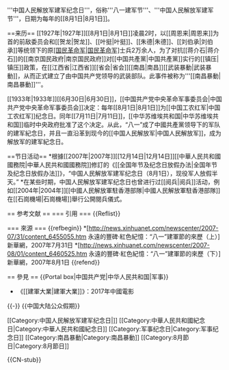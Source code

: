 '''中国人民解放军建军纪念日'''，俗称'''八一建军节'''、'''中国人民解放军建军节'''，日期为每年的[[8月1日|8月1日]]。

==来历==
[[1927年|1927年]][[8月1日|8月1日]]凌晨2时，以[[周恩来|周恩来]]为首的前敌委员会和[[贺龙|贺龙]]、[[叶挺|叶挺]]、[[朱德|朱德]]、[[刘伯承|刘伯承]]等统领下的原[[国民革命军|国民革命军]](原[[義勇軍|義勇軍]])士兵2万余人，为了对抗[[蒋介石|蒋介石]]的[[南京国民政府|南京国民政府]]对[[中国共產黨|中国共產黨]]实行的[[镇压|镇压]]政策，在[[江西省|江西省]][[省会|省会]][[南昌|南昌]][[武装暴動|武装暴動]]，从而正式建立了由中国共产党领导的武装部队。此事件被称为'''[[南昌暴動|南昌暴動]]'''。

[[1933年|1933年]][[6月30日|6月30日]]，[[中国共产党中央革命军事委员会|中国共产党中央革命军事委员会]]决定：每年[[8月1日|8月1日]]为[[中国工农红军|中国工农红军]]纪念日。同年[[7月11日|7月11日]]，[[中华苏维埃共和国|中华苏维埃共和国]]临时中央政府批准了这个决定。从此，“八一”成了中國共產黨领导下的军队的建军紀念日，并且一直沿革到现今的[[中国人民解放军|中国人民解放军]]，成为解放军的建军紀念日。

==节日活动==
*根據[[2007年|2007年]][[12月14日|12月14日]][[中華人民共和國國務院|中華人民共和國國務院]]修訂的《[[全国年节及纪念日放假办法|全国年节及纪念日放假办法]]》，“中国人民解放军建军纪念日（8月1日），现役军人放假半天。”
*在某些时期，中国人民解放军建军纪念日也曾进行过[[阅兵|阅兵]]活动，例如[[2004年|2004年]][[中國人民解放軍駐香港部隊|中國人民解放軍駐香港部隊]]在[[石崗機場|石崗機場]]舉行公開閱兵儀式。

== 参考文献 ==
=== 引用 ===
{{Reflist}}

=== 來源 ===
{{refbegin}}
*[http://news.xinhuanet.com/newscenter/2007-07/31/content_6455055.htm 永遠的豐碑·紅色紀憶：“八一”建軍節的來歷（上）] 新華網，2007年7月31日
*[http://news.xinhuanet.com/newscenter/2007-08/01/content_6460525.htm 永遠的豐碑·紅色紀憶：“八一”建軍節的來歷（下）] 新華網，2007年8月1日
{{refend}}

== 參見 ==
{{Portal box|中国共产党|中华人民共和国|军事}}
* 《[[建軍大業|建軍大業]]》：2017年中國電影

{{-}}
{{中国大陆公众假期}}

[[Category:中国人民解放军建军纪念日|]]
[[Category:中華人民共和國紀念日|Category:中華人民共和國紀念日]]
[[Category:军事纪念日|Category:军事纪念日]]
[[Category:南昌暴動|Category:南昌暴動]]
[[Category:8月節日|Category:8月節日]]

{{CN-stub}}